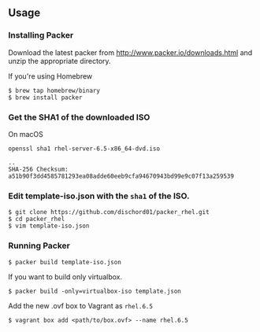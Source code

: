 ## Usage

### Installing Packer

Download the latest packer from http://www.packer.io/downloads.html and unzip the appropriate directory.

If you're using Homebrew

```
$ brew tap homebrew/binary
$ brew install packer
```

### Get the SHA1 of the downloaded ISO

On macOS

```
openssl sha1 rhel-server-6.5-x86_64-dvd.iso	

..
SHA-256 Checksum: a51b90f3dd4585781293ea08adde60eeb9cfa94670943bd99e9c07f13a259539
```

### Edit template-iso.json with the `sha1` of the ISO. 

```
$ git clone https://github.com/dischord01/packer_rhel.git
$ cd packer_rhel
$ vim template-iso.json
```

### Running Packer

```
$ packer build template-iso.json
```

If you want to build only virtualbox.

```
$ packer build -only=virtualbox-iso template.json
```

Add the new .ovf box to Vagrant as `rhel.6.5`

```
$ vagrant box add <path/to/box.ovf> --name rhel.6.5
```